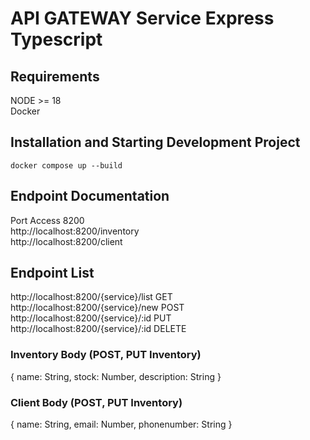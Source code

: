 # API GATEWAY Service Express Typescript
## Requirements
NODE >= 18 \
Docker


## Installation and Starting Development Project
``` docker compose up --build ```

## Endpoint Documentation
Port Access 8200 \
http://localhost:8200/inventory \
http://localhost:8200/client

## Endpoint List
http://localhost:8200/{service}/list GET \
http://localhost:8200/{service}/new POST \
http://localhost:8200/{service}/:id PUT \
http://localhost:8200/{service}/:id DELETE

### Inventory Body (POST, PUT Inventory)
{
    name: String,
    stock: Number,
    description: String
}

### Client Body (POST, PUT Inventory)
{
    name: String,
    email: Number,
    phonenumber: String
}



